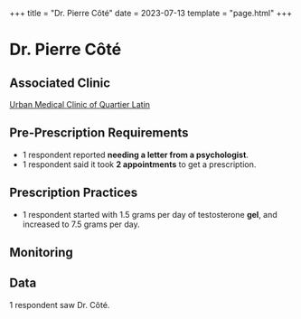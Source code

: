 +++
title = "Dr. Pierre Côté"
date = 2023-07-13
template = "page.html"
+++

# Dr. Pierre Côté
## Associated Clinic
[Urban Medical Clinic of Quartier Latin](@/blog/clinics/urbain.md)
## Pre-Prescription Requirements
* 1 respondent reported **needing a letter from a psychologist**.
* 1 respondent said it took **2 appointments** to get a prescription.
## Prescription Practices
* 1 respondent started with 1.5 grams per day of testosterone **gel**, and increased to 7.5 grams per day.
## Monitoring
## Data
1 respondent saw Dr. Côté.
